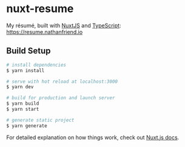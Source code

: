# nuxt-resume

My résumé, built with [NuxtJS](https://nuxtjs.org/guide/installation) and [TypeScript](http://www.typescriptlang.org/): https://resume.nathanfriend.io

## Build Setup

```bash
# install dependencies
$ yarn install

# serve with hot reload at localhost:3000
$ yarn dev

# build for production and launch server
$ yarn build
$ yarn start

# generate static project
$ yarn generate
```

For detailed explanation on how things work, check out [Nuxt.js docs](https://nuxtjs.org).
